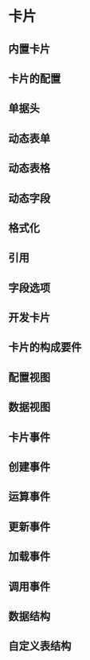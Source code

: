 
# 卡片
## 内置卡片
## 卡片的配置
## 单据头
## 动态表单
## 动态表格
## 动态字段
## 格式化
## 引用
## 字段选项
## 开发卡片
## 卡片的构成要件
## 配置视图
## 数据视图
## 卡片事件
## 创建事件
## 运算事件
## 更新事件
## 加载事件
## 调用事件
## 数据结构
## 自定义表结构